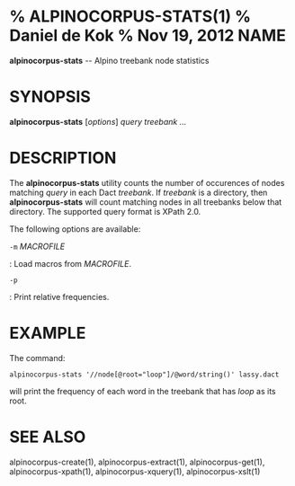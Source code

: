% ALPINOCORPUS-STATS(1)
% Daniel de Kok
% Nov 19, 2012
NAME
====

**alpinocorpus-stats** -- Alpino treebank node statistics

SYNOPSIS
========

**alpinocorpus-stats** [*options*] *query* *treebank ...*

DESCRIPTION
===========

The **alpinocorpus-stats** utility counts the number of occurences of nodes
matching *query* in each Dact *treebank*. If *treebank* is a directory, then
**alpinocorpus-stats** will count matching nodes in all treebanks below that
directory. The supported query format is XPath 2.0.

The following options are available:

`-m` *MACROFILE*

:    Load macros from *MACROFILE*.

`-p`

:    Print relative frequencies.

EXAMPLE
=======

The command:

    alpinocorpus-stats '//node[@root="loop"]/@word/string()' lassy.dact

will print the frequency of each word in the treebank that has *loop* as
its root.

SEE ALSO
========

alpinocorpus-create(1), alpinocorpus-extract(1), alpinocorpus-get(1),
alpinocorpus-xpath(1), alpinocorpus-xquery(1), alpinocorpus-xslt(1)
